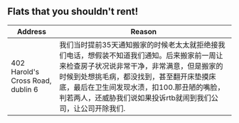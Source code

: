 ## Flats that you shouldn't rent!

|Address|Reason|
|-------|-------|
|402 Harold's Cross Road, dublin 6|我们当时提前35天通知搬家的时候老太太就拒绝接我们电话，想假装不知道我们通知。后来搬家前一周让来检查房子状况说非常干净，非常满意，但是搬家的时候到处想挑毛病，都没找到，甚至翻开床垫摸床底，最后在卫生间发现水渍，扣100.那丑陋的嘴脸，判若两人，还威胁我们说如果投诉rtb就闹到我们公司，让公司开除我们.   |
